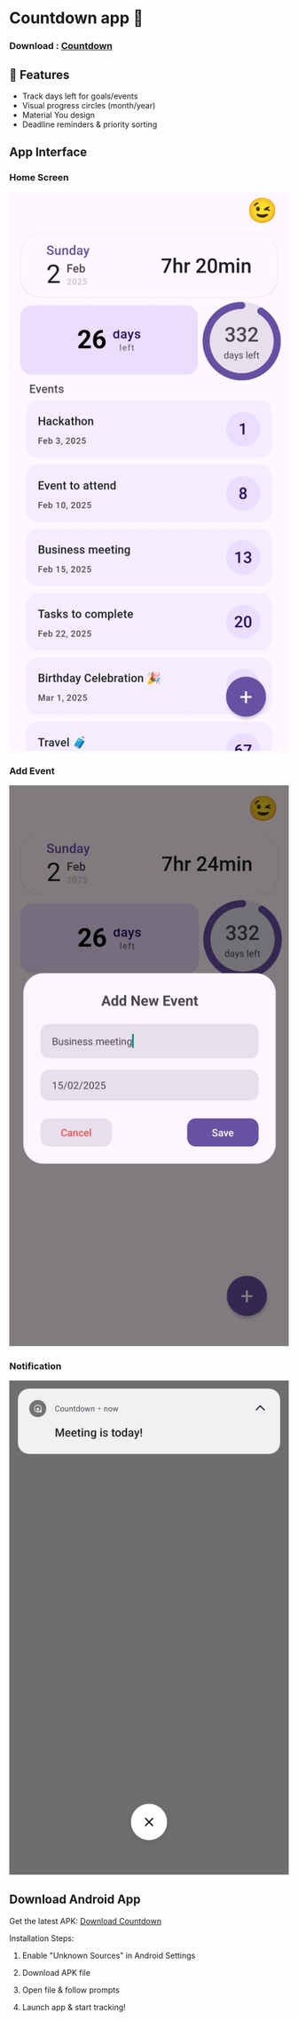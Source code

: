 # Countdown app 👋

### Download : [Countdown](https://countdownday.netlify.app/)
## 🚀 Features  
- Track days left for goals/events  
- Visual progress circles (month/year)  
- Material You design  
- Deadline reminders & priority sorting

## App Interface
### Home Screen
<img src="App_Images_For_Readme/Homescreen.jpg" /> 

### Add Event
<img src="App_Images_For_Readme/AddEvent.jpg" />

### Notification
<img src="App_Images_For_Readme/notification.jpeg" /> 

## Download Android App
Get the latest APK: [Download Countdown](https://countdownday.netlify.app/)

Installation Steps:

1. Enable "Unknown Sources" in Android Settings

2. Download APK file

3. Open file & follow prompts

4. Launch app & start tracking!

